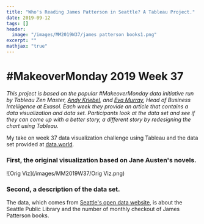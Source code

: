 ```yaml
---
title: "Who's Reading James Patterson in Seattle? A Tableau Project."
date: 2019-09-12
tags: []
header:
  image: "/images/MM2019W37/james patterson books1.png"
excerpt: ""
mathjax: "true"
---
```


#  #MakeoverMonday 2019 Week 37
*This project is based on the popular #MakeoverMonday data initiative run by Tableau Zen Master, [Andy Kriebel](http://www.makeovermonday.co.uk/), and [Eva Murray](https://trimydata.com/), Head of Business Intelligence at Exasol. Each week they provide an article that contains a data visualization and data set. Participants look at the data set and see if they can come up with a better story, a different story by redesigning the chart using Tableau.*

My take on week 37 data visualization challenge using Tableau and the data set provided at [data.world](https://data.world/makeovermonday/2019w37).

### First, the original visualization based on Jane Austen's novels.
![Orig Viz](/images/MM2019W37/Orig Viz.png)

### Second, a description of the data set.
The data, which comes from [Seattle's open data website](https://data.seattle.gov/Community/Checkouts-by-Title/tmmm-ytt6/data), is about the Seattle Public Library and the number of monthly checkout of James Patterson books.

